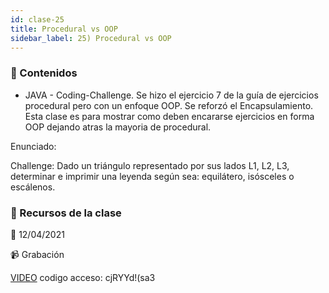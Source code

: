 ```yaml
---
id: clase-25
title: Procedural vs OOP
sidebar_label: 25) Procedural vs OOP
---
```




### 📝 Contenidos

- JAVA - Coding-Challenge. Se hizo el ejercicio 7 de la guía de ejercicios procedural pero con un enfoque OOP. Se reforzó el Encapsulamiento. Esta clase es para mostrar como deben encararse ejercicios en forma OOP dejando atras la mayoria de procedural.

Enunciado:

Challenge: Dado un triángulo representado por sus lados L1, L2, L3, determinar e imprimir una leyenda según sea: equilátero, isósceles o escálenos.

### 🚀 Recursos de la clase

📆 12/04/2021

📹 Grabación

[VIDEO](https://us02web.zoom.us/rec/share/pkdorv2o01acN3oHz-eoQNb3T3fyMol08A9xtU1BDztTDN43epYRSm8CTAQP4KFG.klwblynU3SVHBtqb)
codigo acceso: cjRYYd!(sa3

